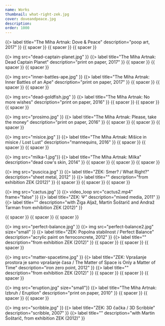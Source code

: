 ```yaml
---
name: Works
thumbnail: what-right-zek.jpg
cover: doveandpeace.jpg
description:
order: 1000
---
```


{{> label title="The Miha Artnak: Dove & Peace" description="poop art, 2017" }}
{{ spacer }} {{ spacer }} {{ spacer }}

{{> img src="dead-captain-planet.jpg" }}
{{> label title="The Miha Artnak: Dead Captain Planet" description="print on paper, 2017" }}
{{ spacer }} {{ spacer }} {{ spacer }}

{{> img src="inner-battles-ape.jpg" }}
{{> label title="The Miha Artnak: Inner Battles of an Ape" description="print on paper, 2017" }}
{{ spacer }} {{ spacer }} {{ spacer }}

{{> img src="dead-goldfish.jpg" }}
{{> label title="The Miha Artnak: No more wishes" description="print on paper, 2016" }}
{{ spacer }} {{ spacer }} {{ spacer }}

{{> img src="prosimo.jpg" }}
{{> label title="The Miha Artnak: Please, take the money" description="print on paper, 2016" }}
{{ spacer }} {{ spacer }} {{ spacer }}

{{> img src="misice.jpg" }}
{{> label title="The Miha Artnak: Mišice in misice / Lost Lust" description="mannequins, 2016" }}
{{ spacer }} {{ spacer }} {{ spacer }}

{{> img src="milka-1.jpg"}}
{{> label title="The Miha Artnak: Milka" description="dead cow's skin, 2014" }}
{{ spacer }} {{ spacer }} {{ spacer }}

{{> img src="puscica.jpg" }}
{{> label title="ZEK: Smer? / What Right?" description="sheet metal, 2012" }}
{{> label title="" description="from exhibition ZEK (2012)" }}
{{ spacer }} {{ spacer }} {{ spacer }}

{{> img src="cactus.jpg" }}
{{> video_loop src="cactus2.mp4" frame="false" }}
{{> label title="ZEK: Ψ" description="mixed media, 2011" }}
{{> label title="" description="with Žiga Aljaž, Martin Šoštarič and Andraž Tarman from exhibition ZEK (2012)" }}

{{ spacer }} {{ spacer }} {{ spacer }}

{{> img src="perfect-balance.jpg" }}
{{> img src="perfect-balance2.jpg" size="small" }}
{{> label title="ZEK: Popolna stabilnost / Perfect Balance" description="acrylic paint on ferroconcrete, 2012" }}
{{> label title="" description="from exhibition ZEK (2012)" }}
{{ spacer }} {{ spacer }} {{ spacer }}

{{> img src="matter-spacetime.jpg" }}
{{> label title="ZEK: Vprašanje prostora je samo vprašanje časa / The Matter of Space is Only a Matter of Time" description="iron zero point, 2012" }}
{{> label title="" description="from exhibition ZEK (2012)" }}
{{ spacer }} {{ spacer }} {{ spacer }}

{{> img src="eruption.jpg" size="small"}}
{{> label title="The Miha Artnak: Izbruh / Eruption" description="print on paper, 2010" }}
{{ spacer }} {{ spacer }} {{ spacer }}

{{> img src="scribble.jpg" }}
{{> label title="ZEK: 3D čačka / 3D Scribble" description="scribble, 2007" }}
{{> label title="" description="with Martin Šoštarič, from exhibition ZEK (2012)" }}




